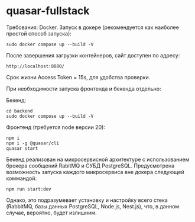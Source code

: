# quasar-fullstack
Требования: Docker.
Запуск в докере (рекомендуется как наиболее простой способ запуска):
```
sudo docker compose up --build -V
```
После завершения загрузки контейнеров, сайт доступен по адресу:
```
http://localhost:8080/
```
Срок жизни Access Token = 15s, для удобства проверки.

При необходимости запуска фронтенда и бекенда отдельно:

Бекенд:
```
cd backend
sudo docker compose up --build -V
```
Фронтенд (требуется node версии 20):
```
npm i
npm i -g @quasar/cli
quasar start
```

Бекенд реализован на микросервисной архитектуре с использованием брокера сообщений RabitMQ и СУБД PostgreSQL. Предусмотрена возможность запуска каждого микросервиса вне докера следующей коммандой: 
```
npm run start:dev
```
Однако, это подразумевает установку и настройку всего стека (RabbitMQ, базы данных PostgreSQL, Node.js, Nest.js), что, в данном случае, вероятно, будет излишним.
